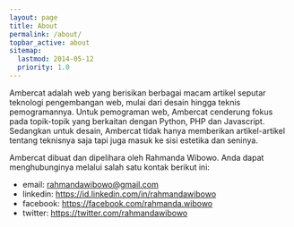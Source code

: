 ```yaml
---
layout: page
title: About
permalink: /about/
topbar_active: about
sitemap:
  lastmod: 2014-05-12
  priority: 1.0
---
```


Ambercat adalah web yang berisikan berbagai macam artikel seputar teknologi pengembangan web, mulai dari desain hingga teknis pemogramannya. Untuk pemograman web, Ambercat cenderung fokus pada topik-topik yang berkaitan dengan Python, PHP dan Javascript. Sedangkan untuk desain, Ambercat tidak hanya memberikan artikel-artikel tentang teknisnya saja tapi juga masuk ke sisi estetika dan seninya.  

Ambercat dibuat dan dipelihara oleh Rahmanda Wibowo. Anda dapat menghubunginya melalui salah satu kontak berikut ini:  

- email: rahmandawibowo@gmail.com  
- linkedin: https://id.linkedin.com/in/rahmandawibowo  
- facebook: https://facebook.com/rahmanda.wibowo  
- twitter: https://twitter.com/rahmandawibowo     
